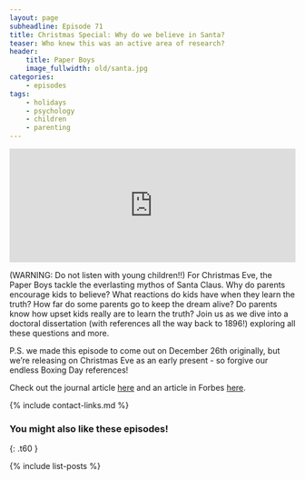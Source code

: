 ```yaml
---
layout: page
subheadline: Episode 71
title: Christmas Special: Why do we believe in Santa?
teaser: Who knew this was an active area of research?
header:
    title: Paper Boys
    image_fullwidth: old/santa.jpg
categories:
    - episodes
tags:
    - holidays
    - psychology
    - children
    - parenting
---
```


<iframe src="https://pinecast.com/player/5e956f2d-ee84-4f58-a2e2-18386346db9d?theme=thick" seamless height="200" style="border:0" class="pinecast-embed" frameborder="0" width="100%"></iframe>

(WARNING: Do not listen with young children!!) For Christmas Eve, the Paper Boys tackle the everlasting mythos of Santa Claus. Why do parents encourage kids to believe? What reactions do kids have when they learn the truth? How far do some parents go to keep the dream alive? Do parents know how upset kids really are to learn the truth? Join us as we dive into a doctoral dissertation (with references all the way back to 1896!) exploring all these questions and more.

P.S. we made this episode to come out on December 26th originally, but we’re releasing on Christmas Eve as an early present - so forgive our endless Boxing Day references!
	
Check out the journal article [here](https://www.ncbi.nlm.nih.gov/pubmed/7842832) and an article in Forbes [here](https://www.forbes.com/sites/drdonlincoln/2019/12/23/the-science-of-santa-claus--how-can-he-do-it/#271f01c4367a).

{% include contact-links.md %}

### You might also like these episodes!
{: .t60 }

{% include list-posts %}
